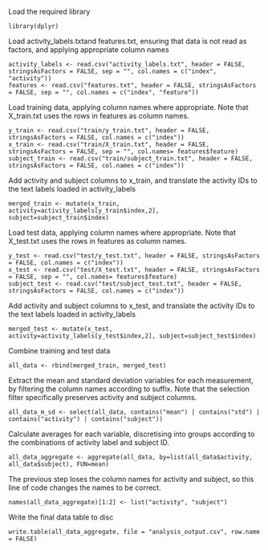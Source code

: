 Load the required library
```
library(dplyr)
```

Load activity_labels.txtand features.txt, ensuring that data is not read as factors, and applying appropriate column names
```
activity_labels <- read.csv("activity_labels.txt", header = FALSE, stringsAsFactors = FALSE, sep = "", col.names = c("index", "activity"))
features <- read.csv("features.txt", header = FALSE, stringsAsFactors = FALSE, sep = "", col.names = c("index", "feature"))
```

Load training data, applying column names where appropriate. 
Note that X_train.txt uses the rows in features as column names.
```
y_train <- read.csv("train/y_train.txt", header = FALSE, stringsAsFactors = FALSE, col.names = c("index"))
x_train <- read.csv("train/X_train.txt", header = FALSE, stringsAsFactors = FALSE, sep = "", col.names= features$feature)
subject_train <- read.csv("train/subject_train.txt", header = FALSE, stringsAsFactors = FALSE, col.names = c("index"))
```
Add activity and subject columns to x_train, and translate the activity IDs to the text labels loaded in activity_labels
```
merged_train <- mutate(x_train, activity=activity_labels[y_train$index,2], subject=subject_train$index)
```

Load test data, applying column names where appropriate.
Note that X_test.txt uses the rows in features as column names.
```
y_test <- read.csv("test/y_test.txt", header = FALSE, stringsAsFactors = FALSE, col.names = c("index"))
x_test <- read.csv("test/X_test.txt", header = FALSE, stringsAsFactors = FALSE, sep = "", col.names= features$feature)
subject_test <- read.csv("test/subject_test.txt", header = FALSE, stringsAsFactors = FALSE, col.names = c("index"))
```
Add activity and subject columns to x_test, and translate the activity IDs to the text labels loaded in activity_labels
```
merged_test <- mutate(x_test, activity=activity_labels[y_test$index,2], subject=subject_test$index)
```

Combine training and test data
```
all_data <- rbind(merged_train, merged_test)
```

Extract the mean and standard deviation variables for each measurement, by filtering the column names according to suffix.
Note that the selection filter specifically preserves activity and subject columns.
```
all_data_m_sd <- select(all_data, contains("mean") | contains("std") | contains("activity") | contains("subject"))
```

Calculate averages for each variable, discretising into groups according to the combinations of activity label and subject ID.
```
all_data_aggregate <- aggregate(all_data, by=list(all_data$activity, all_data$subject), FUN=mean)
```
The previous step loses the column names for activity and subject, so this line of code changes the names to be correct.
```
names(all_data_aggregate)[1:2] <- list("activity", "subject")
```

Write the final data table to disc
```
write.table(all_data_aggregate, file = "analysis_output.csv", row.name = FALSE)
```
